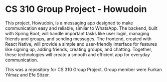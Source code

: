 # CS 310 Group Project - Howudoin

This project, Howudoin, is a messaging app designed to make communication easy and reliable, similar to WhatsApp. The backend, built with Spring Boot, will handle important tasks like user login, managing friends and groups, and sending messages. The frontend, created with React Native, will provide a simple and user-friendly interface for features like signing up, adding friends, creating groups, and chatting. Together, these technologies will create a smooth and efficient app for everyday communication.

This was a repository for CS 310 Group Project. Group member were Furkan Yılmaz and Efe Sözer.
